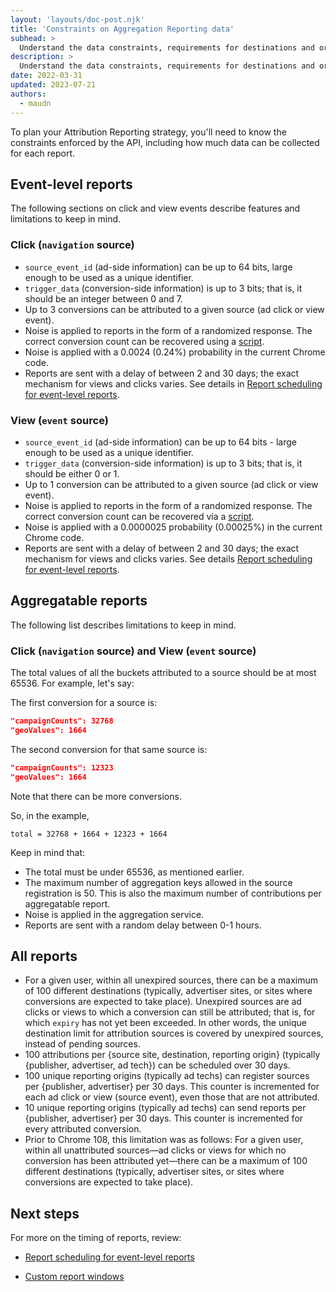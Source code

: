```yaml
---
layout: 'layouts/doc-post.njk'
title: 'Constraints on Aggregation Reporting data'
subhead: >
  Understand the data constraints, requirements for destinations and origins, and the impact on schedules.
description: >
  Understand the data constraints, requirements for destinations and origins, and the impact on schedules.
date: 2022-03-31
updated: 2023-07-21
authors:
  - maudn
---
```


To plan your Attribution Reporting strategy, you'll need to know the constraints enforced by the API, including how much data can be collected for each report.

## Event-level reports

The following sections on click and view events describe features and limitations to keep in mind.

### Click (`navigation` source)

- `source_event_id` (ad-side information) can be up to 64 bits, large enough to be used as a unique identifier.
- `trigger_data` (conversion-side information) is up to 3 bits; that is, it should be an integer between 0 and 7.
- Up to 3 conversions can be attributed to a given source (ad click or view event).
- Noise is applied to reports in the form of a randomized response. The correct conversion count can be recovered using a [script](https://github.com/WICG/attribution-reporting-api/blob/main/noise_corrector.py).
- Noise is applied with a 0.0024 (0.24%) probability in the current Chrome code.
- Reports are sent with a delay of between 2 and 30 days; the exact mechanism for views and clicks varies. See details in [Report scheduling for event-level reports](https://docs.google.com/document/d/1BXchEk-UMgcr2fpjfXrQ3D8VhTR-COGYS1cwK_nyLfg/edit#heading=h.c5k14yezmbvl).

### View (`event` source)

- `source_event_id` (ad-side information) can be up to 64 bits - large enough to be used as a unique identifier.
- `trigger_data` (conversion-side information) is up to 3 bits; that is, it should be either 0 or 1.
- Up to 1 conversion can be attributed to a given source (ad click or view event).
- Noise is applied to reports in the form of a randomized response. The correct conversion count can be recovered via a [script](https://github.com/WICG/attribution-reporting-api/blob/main/noise_corrector.py).
- Noise is applied with a 0.0000025 probability (0.00025%) in the current Chrome code.
- Reports are sent with a delay of between 2 and 30 days; the exact mechanism for views and clicks varies. See details [Report scheduling for event-level reports](https://docs.google.com/document/d/1BXchEk-UMgcr2fpjfXrQ3D8VhTR-COGYS1cwK_nyLfg/edit#heading=h.c5k14yezmbvl).


## Aggregatable reports

The following list describes limitations to keep in mind.

### Click (`navigation` source) and View (`event` source)

The total values of all the buckets attributed to a source should be at most 65536. For example, let's say:

The first conversion for a source is:

```json
"campaignCounts": 32768
"geoValues": 1664
```

The second conversion for that same source is:

```json
"campaignCounts": 12323
"geoValues": 1664
```
Note that there can be more conversions.

So, in the example,

```text
total = 32768 + 1664 + 12323 + 1664
```

Keep in mind that:

- The total must be under 65536, as mentioned earlier.
- The maximum number of aggregation keys allowed in the source registration is 50. This is also the maximum number of contributions per aggregatable report.
- Noise is applied in the aggregation service.
- Reports are sent with a random delay between 0-1 hours.

## All reports

- For a given user, within all unexpired sources, there can be a maximum of 100 different destinations (typically, advertiser sites, or sites where conversions are expected to take place). Unexpired sources are ad clicks or views to which a conversion can still be attributed; that is, for which `expiry` has not yet been exceeded. In other words, the unique destination limit for attribution sources is covered by unexpired sources, instead of pending sources.
- 100 attributions per {source site, destination, reporting origin} (typically {publisher, advertiser, ad tech}) can be scheduled over 30 days.
- 100 unique reporting origins (typically ad techs) can register sources per {publisher, advertiser} per 30 days. This counter is incremented for each ad click or view (source event), even those that are not attributed.
- 10 unique reporting origins (typically ad techs) can send reports per {publisher, advertiser} per 30 days. This counter is incremented for every attributed conversion.
- Prior to Chrome 108, this limitation was as follows: For a given user, within all unattributed sources—ad clicks or views for which no conversion has been attributed yet—there can be a maximum of 100 different destinations (typically, advertiser sites, or sites where conversions are expected to take place).

## Next steps

For more on the timing of reports, review:
- [Report scheduling for event-level reports](https://docs.google.com/document/d/1BXchEk-UMgcr2fpjfXrQ3D8VhTR-COGYS1cwK_nyLfg/edit#heading=h.c5k14yezmbvl)

- [Custom report windows](/docs/privacy-sandbox/attribution-reporting/custom-report-windows/)
